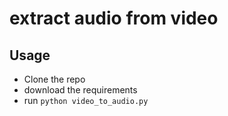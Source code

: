# extract audio from video

## Usage

- Clone the repo
- download the requirements
- run `python video_to_audio.py`
